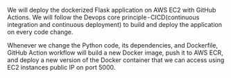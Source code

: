 We will deploy the dockerized Flask application on AWS EC2 with GitHub Actions. We will follow the Devops core principle - CICD(continuous integration and continuous deployment) to build and deploy the application on every code change. 

Whenever we change the Python code, its dependencies, and Dockerfile, GitHub Action workflow will build a new Docker image, push it to AWS ECR, and deploy a new version of the Docker container that we can access using EC2 instances public IP on port 5000.
